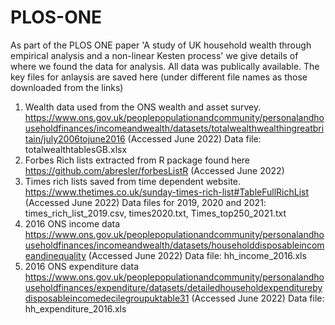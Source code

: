 # PLOS-ONE

As part of the PLOS ONE paper 'A study of UK household wealth through empirical analysis and a non-linear Kesten process' we give details of where we found the data for analysis. All data was publically available. The key files for anlaysis are saved here (under different file names as those downloaded from the links)

1) Wealth data used from the ONS wealth and asset survey. 
 https://www.ons.gov.uk/peoplepopulationandcommunity/personalandhouseholdfinances/incomeandwealth/datasets/totalwealthwealthingreatbritain/july2006tojune2016 (Accessed June 2022)
 Data file: totalwealthtablesGB.xlsx
3) Forbes Rich lists extracted from R package found here https://github.com/abresler/forbesListR (Accessed June 2022)
4) Times rich lists saved from time dependent website. 
   https://www.thetimes.co.uk/sunday-times-rich-list#TableFullRichList (Accessed June 2022)
   Data files for 2019, 2020 and 2021: times_rich_list_2019.csv, times2020.txt, Times_top250_2021.txt
5) 2016 ONS income data 
 https://www.ons.gov.uk/peoplepopulationandcommunity/personalandhouseholdfinances/incomeandwealth/datasets/householddisposableincomeandinequality
 (Accessed June 2022)
 Data file: hh_income_2016.xls
6) 2016 ONS expenditure data
 https://www.ons.gov.uk/peoplepopulationandcommunity/personalandhouseholdfinances/expenditure/datasets/detailedhouseholdexpenditurebydisposableincomedecilegroupuktable31 (Accessed June 2022)
Data file: hh_expenditure_2016.xls
